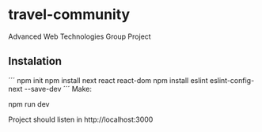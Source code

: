 # travel-community
Advanced Web Technologies Group Project

## Instalation

´´´
npm init
npm install next react react-dom
npm install eslint eslint-config-next --save-dev
´´´
Make:

npm run dev

Project should listen in http://localhost:3000
